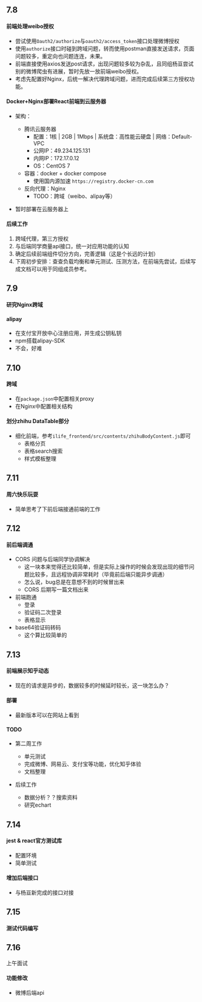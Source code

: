 ## 7.8

#### 前端处理weibo授权

- 尝试使用`Oauth2/authorize`与`oauth2/access_token`接口处理微博授权
- 使用`authorize`接口时碰到跨域问题，转而使用postman直接发送请求，页面问题较多，重定向也问题连连，未果。
- 前端直接使用axios发送post请求，出现问题较多较为杂乱，且同组杨亘尝试别的微博爬虫有进展，暂时先放一放前端weibo授权。
- 考虑先配置好Nginx，后统一解决代理跨域问题，进而完成后续第三方授权功能。

#### Docker+Nginx部署React前端到云服务器

- 架构：
  - 腾讯云服务器
    - 配置：1核 | 2GB | 1Mbps | 系统盘：高性能云硬盘 | 网络：Default-VPC
    - 公网IP：49.234.125.131
    - 内网IP：172.17.0.12
    - OS：CentOS 7 
  - 容器：docker + docker compose
    - 使用国内源加速 `https://registry.docker-cn.com`
  - 反向代理：Nginx
    - TODO：跨域（weibo、alipay等）

- 暂时部署在云服务器上

#### 后续工作

1. 跨域代理，第三方授权
2. 与后端同学商量api接口，统一对应用功能的认知
3. 确定后续前端组件切分方向，完善逻辑（这是个长远的计划）
4. 下周初步安排：查查负载均衡和单元测试、压测方法，在前端先尝试，后续写成文档可以用于同组成员参考。

## 7.9

#### 研究Nginx跨域

#### alipay
- 在支付宝开放中心注册应用，并生成公钥私钥
- npm搭载alipay-SDK
- 不会，好难

## 7.10
#### 跨域
- 在`package.json`中配置相关proxy
- 在Nginx中配置相关结构

#### 划分zhihu DataTable部分
- 细化前端，参考`ilife_frontend/src/contents/zhihuBodyContent.js`即可
  - 表格分页
  - 表格search搜索
  - 样式模板整理

## 7.11 
#### 周六快乐玩耍
- 简单思考了下前后端接通前端的工作

## 7.12
#### 前后端调通
- CORS 问题与后端同学协调解决
  - 这一块本来觉得还比较简单，但是实际上操作的时候会发现出现的细节问题比较多，且远程协调非常耗时（毕竟前后端只能异步调通）
  - 怎么说，bug总是在意想不到的时候冒出来
  - CORS 后期写一篇文档出来
- 前端跑通
  - 登录
  - 验证码二次登录
  - 表格显示
- base64验证码转码
  - 这个算比较简单的

## 7.13
#### 前端展示知乎动态 
- 现在的请求是异步的，数据较多的时候延时较长，这一块怎么办？
#### 部署
- 最新版本可以在网站上看到
#### TODO
- 第二周工作
  - 单元测试
  - 完成微博、网易云、支付宝等功能，优化知乎体验
  - 文档整理

- 后续工作
  - 数据分析？？搜索资料
  - 研究echart

## 7.14 
#### jest & react官方测试库
- 配置环境
- 简单测试

#### 增加后端接口
- 与杨亘新完成的接口对接


## 7.15

#### 测试代码编写

## 7.16

上午面试
#### 功能修改
- 微博后端api